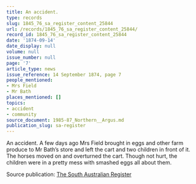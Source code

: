 ```yaml
---
title: An accident.
type: records
slug: 1845_76_sa_register_content_25844
url: /records/1845_76_sa_register_content_25844/
record_id: 1845_76_sa_register_content_25844
date: '1874-09-14'
date_display: null
volume: null
issue_number: null
page: '7'
article_type: news
issue_reference: 14 September 1874, page 7
people_mentioned:
- Mrs Field
- Mr Bath
places_mentioned: []
topics:
- accident
- community
source_document: 1985-87_Northern__Argus.md
publication_slug: sa-register
---
```


An accident.  A few days ago Mrs Field brought in eggs and other farm produce to Mr Bath’s store and left the cart and two children in front of it.  The horses moved on and overturned the cart.  Though not hurt, the children were in a pretty mess with smashed eggs all about them.

Source publication: [The South Australian Register](/publications/sa-register/)
